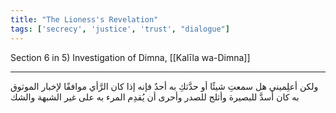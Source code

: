 ```yaml
---
title: "The Lioness's Revelation"
tags: ['secrecy', 'justice', 'trust', "dialogue"]
---
```


 Section 6 in 5) Investigation of Dimna, [[Kalīla wa-Dimna]]

---
ولكن أعلِميني هل سمعتِ شيئًا أو حدَّثكِ به أحدٌ فإنه إذا كان الرَّأي موافقًا لإخبار الموثوق به كان أسدَّ للبصيرة وأثلج للصدر وأحرى أن يُقدِم المرء به على غير الشبهة والشك
